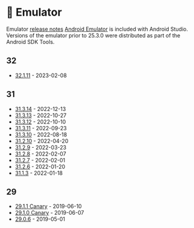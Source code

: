 # 📱 Emulator

Emulator [release notes](https://developer.android.com/studio/releases/emulator)
[Android Emulator](https://developer.android.com/studio/run/emulator.html) is included with Android Studio.
Versions of the emulator prior to 25.3.0 were distributed as part of the Android SDK Tools.

## 32

- [32.1.11](https://developer.android.com/studio/releases/emulator#31-3-14) - 2023-02-08

## 31

- [31.3.14](https://developer.android.com/studio/releases/emulator#31-3-14) - 2022-12-13
- [31.3.13](https://developer.android.com/studio/releases/emulator#31-3-13) - 2022-10-27
- [31.3.12](https://developer.android.com/studio/releases/emulator#31-3-12) - 2022-10-10
- [31.3.11](https://developer.android.com/studio/releases/emulator#31-3-11) - 2022-09-23
- [31.3.10](https://developer.android.com/studio/releases/emulator#31-3-10) - 2022-08-18
- [31.2.10](https://developer.android.com/studio/releases/emulator#31-2-10) - 2022-04-20
- [31.2.9](https://developer.android.com/studio/releases/emulator#31-2-9) - 2022-03-23
- [31.2.8](https://developer.android.com/studio/releases/emulator#31-2-8) - 2022-02-07
- [31.2.7](https://developer.android.com/studio/releases/emulator#31-2-7) - 2022-02-01
- [31.2.6](https://developer.android.com/studio/releases/emulator#31-2-6) - 2022-01-20
- [31.1.3](https://developer.android.com/studio/releases/emulator#31-2-6) - 2022-01-18

## 29

- [29.1.1 Canary](https://androidstudio.googleblog.com/2019/06/emulator-2911-canary.html) - 2019-06-10
- [29.1.0 Canary](https://androidstudio.googleblog.com/2019/06/emulator-2910-canary.html) - 2019-06-07
- [29.0.6](https://developer.android.com/studio/releases/emulator#29-0-6) - 2019-05-01
